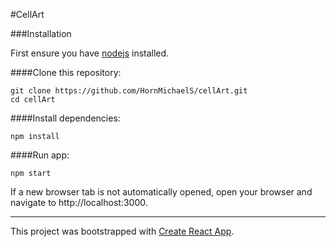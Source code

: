 #CellArt

###Installation

First ensure you have [nodejs](#https://nodejs.org/en/download/) installed.

####Clone this repository:

```
git clone https://github.com/HornMichaelS/cellArt.git
cd cellArt
```

####Install dependencies:

`npm install`

####Run app:

`npm start`

If a new browser tab is not automatically opened, open your browser and navigate to http://localhost:3000.

---

This project was bootstrapped with [Create React App](https://github.com/facebookincubator/create-react-app).
